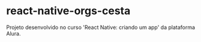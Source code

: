 # react-native-orgs-cesta
Projeto desenvolvido no curso 'React Native: criando um app' da plataforma Alura.

